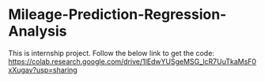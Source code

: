 # Mileage-Prediction-Regression-Analysis
This is internship project.
Follow the below link to get the code:
https://colab.research.google.com/drive/1lEdwYUSgeMSG_lcR7UuTkaMsF0xXugav?usp=sharing

